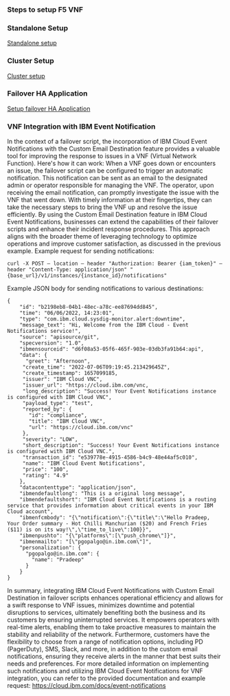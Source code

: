 
### Steps to setup F5 VNF

### Standalone Setup

[Standalone setup](https://github.com/IBM-Cloud/vnf-samples/blob/master/f5-vnf-ha-failover/Standalone_steps.md)


### Cluster Setup 

[Cluster setup](https://github.com/IBM-Cloud/vnf-samples/blob/master/f5-vnf-ha-failover/same-zone-ha-setup.md)

### Failover HA Application

[Setup failover HA Application](https://github.com/IBM-Cloud/vnf-samples/tree/master/f5-vnf-ha-failover/failover-script-using-code-engine)

### VNF Integration with IBM Event Notification 

In the context of a failover script, the incorporation of IBM Cloud Event Notifications with the Custom Email Destination feature provides a valuable tool for improving the response to issues in a VNF (Virtual Network Function).
Here's how it can work:
When a VNF goes down or encounters an issue, the failover script can be configured to trigger an automatic notification. This notification can be sent as an email to the designated admin or operator responsible for managing the VNF.
The operator, upon receiving the email notification, can promptly investigate the issue with the VNF that went down. With timely information at their fingertips, they can take the necessary steps to bring the VNF up and resolve the issue efficiently.
By using the Custom Email Destination feature in IBM Cloud Event Notifications, businesses can extend the capabilities of their failover scripts and enhance their incident response procedures. This approach aligns with the broader theme of leveraging technology to optimize operations and improve customer satisfaction, as discussed in the previous example.
Example request for sending notifications:

```
curl -X POST — location — header "Authorization: Bearer {iam_token}" — header "Content-Type: application/json" "{base_url}/v1/instances/{instance_id}/notifications"
```

Example JSON body for sending notifications to various destinations:

```
{
    "id": "b2198eb8-04b1-48ec-a78c-ee87694dd845",
    "time": "06/06/2022, 14:23:01",
    "type": "com.ibm.cloud.sysdig-monitor.alert:downtime",
    "message_text": "Hi, Welcome from the IBM Cloud - Event Notifications service!",
    "source": "apisource/git",
    "specversion": "1.0",
    "ibmensourceid": "d6f08a53-05f6-465f-903e-03db3fa91b64:api",
    "data": {
      "greet": "Afternoon",
     "create_time": "2022-07-06T09:19:45.213429645Z",
     "create_timestamp": 1657099185,
     "issuer": "IBM Cloud VNC",
     "issuer_url": "https://cloud.ibm.com/vnc,
     "long_description": "Success! Your Event Notifications instance is configured with IBM Cloud VNC",
     "payload_type": "test",
     "reported_by": {
       "id": "compliance",
       "title": "IBM Cloud VNC",
       "url": "https://cloud.ibm.com/vnc"
     },
     "severity": "LOW",
     "short_description": "Success! Your Event Notifications instance is configured with IBM Cloud VNC.",
     "transaction_id": "e539778e-4915-4586-b4c9-48e44af5c010",
     "name": "IBM Cloud Event Notifications",
     "price": "100",
     "rating": "4.9"
    },
    "datacontenttype": "application/json",
    "ibmendefaultlong": "This is a original long message",
    "ibmendefaultshort": "IBM Cloud Event Notifications is a routing service that provides information about critical events in your IBM Cloud account",
    "ibmenfcmbody": "{\"notification\":{\"title\":\"Hello Pradeep, Your Order summary - Hot Chilli Manchurian ($20) and French Fries ($11) is on its way!\",\"time_to_live\":100}}",
    "ibmenpushto": "{\"platforms\":[\"push_chrome\"]}",
    "ibmenmailto": "[\"pgopalgo@in.ibm.com\"]",
    "personalization": {
      "pgopalgo@in.ibm.com": {
        "name": "Pradeep"
      }
    }
}

```

In summary, integrating IBM Cloud Event Notifications with Custom Email Destination in failover scripts enhances operational efficiency and allows for a swift response to VNF issues, minimizes downtime and potential disruptions to services, ultimately benefiting both the business and its customers by ensuring uninterrupted services. It empowers operators with real-time alerts, enabling them to take proactive measures to maintain the stability and reliability of the network. Furthermore, customers have the flexibility to choose from a range of notification options, including PD (PagerDuty), SMS, Slack, and more, in addition to the custom email notifications, ensuring they receive alerts in the manner that best suits their needs and preferences.
For more detailed information on implementing such notifications and utilizing IBM Cloud Event Notifications for VNF integration, you can refer to the provided documentation and example request: https://cloud.ibm.com/docs/event-notifications
